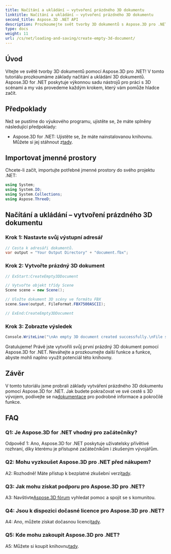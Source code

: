 ```yaml
---
title: Načítání a ukládání – vytvoření prázdného 3D dokumentu
linktitle: Načítání a ukládání – vytvoření prázdného 3D dokumentu
second_title: Aspose.3D .NET API
description: Prozkoumejte svět tvorby 3D dokumentů s Aspose.3D pro .NET. Vytvářejte, upravujte a ukládejte úžasné 3D scény bez námahy.
type: docs
weight: 11
url: /cs/net/loading-and-saving/create-empty-3d-document/
---
```

## Úvod

Vítejte ve světě tvorby 3D dokumentů pomocí Aspose.3D pro .NET! V tomto tutoriálu prozkoumáme základy načítání a ukládání 3D dokumentů. Aspose.3D for .NET poskytuje výkonnou sadu nástrojů pro práci s 3D scénami a my vás provedeme každým krokem, který vám pomůže hladce začít.

## Předpoklady

Než se pustíme do výukového programu, ujistěte se, že máte splněny následující předpoklady:

-  Aspose.3D for .NET: Ujistěte se, že máte nainstalovanou knihovnu. Můžete si jej stáhnout z[tady](https://releases.aspose.com/3d/net/).

## Importovat jmenné prostory

Chcete-li začít, importujte potřebné jmenné prostory do svého projektu .NET:

```csharp
using System;
using System.IO;
using System.Collections;
using Aspose.ThreeD;
```

## Načítání a ukládání – vytvoření prázdného 3D dokumentu

### Krok 1: Nastavte svůj výstupní adresář

```csharp
// Cesta k adresáři dokumentů.
var output = "Your Output Directory" + "document.fbx";
```

### Krok 2: Vytvořte prázdný 3D dokument

```csharp
// ExStart:CreateEmpty3DDocument

// Vytvořte objekt třídy Scene
Scene scene = new Scene();

// Uložte dokument 3D scény ve formátu FBX
scene.Save(output, FileFormat.FBX7500ASCII);

// ExEnd:CreateEmpty3DDocument
```

### Krok 3: Zobrazte výsledek

```csharp
Console.WriteLine("\nAn empty 3D document created successfully.\nFile saved at " + output);
```

Gratulujeme! Právě jste vytvořili svůj první prázdný 3D dokument pomocí Aspose.3D for .NET. Neváhejte a prozkoumejte další funkce a funkce, abyste mohli naplno využít potenciál této knihovny.

## Závěr

 V tomto tutoriálu jsme probrali základy vytváření prázdného 3D dokumentu pomocí Aspose.3D for .NET. Jak budete pokračovat ve své cestě s 3D vývojem, podívejte se na[dokumentace](https://reference.aspose.com/3d/net/) pro podrobné informace a pokročilé funkce.

## FAQ

### Q1: Je Aspose.3D for .NET vhodný pro začátečníky?

Odpověď 1: Ano, Aspose.3D for .NET poskytuje uživatelsky přívětivé rozhraní, díky kterému je přístupné začátečníkům i zkušeným vývojářům.

### Q2: Mohu vyzkoušet Aspose.3D pro .NET před nákupem?

 A2: Rozhodně! Máte přístup k bezplatné zkušební verzi[tady](https://releases.aspose.com/).

### Q3: Jak mohu získat podporu pro Aspose.3D pro .NET?

 A3: Navštivte[Aspose.3D fórum](https://forum.aspose.com/c/3d/18) vyhledat pomoc a spojit se s komunitou.

### Q4: Jsou k dispozici dočasné licence pro Aspose.3D pro .NET?

 A4: Ano, můžete získat dočasnou licenci[tady](https://purchase.aspose.com/temporary-license/).

### Q5: Kde mohu zakoupit Aspose.3D pro .NET?

 A5: Můžete si koupit knihovnu[tady](https://purchase.aspose.com/buy).